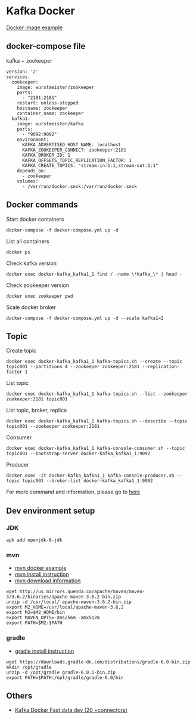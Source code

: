 # Kafka Docker
[Docker image example](https://github.com/wurstmeister/kafka-docker/blob/master/Dockerfile)

## docker-compose file

kafka + zookeeper

```
version: '2'
services:
  zookeeper:
    image: wurstmeister/zookeeper
    ports:
      - "2181:2181"
    restart: unless-stopped
    hostname: zookeeper
    container_name: zookeeper
  kafka1:
    image: wurstmeister/kafka
    ports:
      - "9092:9092"
    environment:
      KAFKA_ADVERTISED_HOST_NAME: localhost
      KAFKA_ZOOKEEPER_CONNECT: zookeeper:2181
      KAFKA_BROKER_ID: 1
      KAFKA_OFFSETS_TOPIC_REPLICATION_FACTOR: 1
      KAFKA_CREATE_TOPICS: "stream-in:1:1,stream-out:1:1"
    depends_on:
      - zookeeper
    volumes:
      - /var/run/docker.sock:/var/run/docker.sock

```

## Docker commands

Start docker containers
```
docker-compose -f docker-compose.yml up -d
```

List all containers
```
docker ps
```

Check kafka version

```
docker exec docker-kafka_kafka1_1 find / -name \*kafka_\* | head -
```

Check zookeeper version
```
docker exec zookeeper pwd
```

Scale docker broker
```
docker-compose -f docker-compose.yml up -d --scale kafka1=2
```

## Topic



Create topic
```
docker exec docker-kafka_kafka1_1 kafka-topics.sh --create --topic topic001 --partitions 4 --zookeeper zookeeper:2181 --replication-factor 1
```

List topic
```
docker exec docker-kafka_kafka1_1 kafka-topics.sh --list --zookeeper zookeeper:2181 topic001
```

List topic, broker, replica
```
docker exec docker-kafka_kafka1_1 kafka-topics.sh --describe --topic topic001 --zookeeper zookeeper:2181
```

Consumer
```
docker exec docker-kafka_kafka1_1 kafka-console-consumer.sh --topic topic001 --bootstrap-server docker-kafka_kafka1_1:9092
```

Producer
```
docker exec -it docker-kafka_kafka1_1 kafka-console-producer.sh --topic topic001 --broker-list docker-kafka_kafka1_1:9092
```

For more command and information, please go to [here](https://hub.docker.com/r/wurstmeister/kafka/)

## Dev environment setup

### JDK
```
apk add openjdk-8-jdk
```

### mvn
- [mvn docker example](https://github.com/Zenika/alpine-maven/blob/master/jdk8/Dockerfile)
- [mvn install instruction](https://www.baeldung.com/install-maven-on-windows-linux-mac#installing-maven-on-linux)
- [mvn download information](https://maven.apache.org/download.cgi)

```
wget http://us.mirrors.quenda.co/apache/maven/maven-3/3.6.2/binaries/apache-maven-3.6.2-bin.zip
unzip -d /usr/local/ apache-maven-3.6.2-bin.zip
export M2_HOME=/usr/local/apache-maven-3.6.2
export M2=$M2_HOME/bin
export MAVEN_OPTS=-Xms256m -Xmx512m
export PATH=$M2:$PATH
```

### gradle
- [gradle install instruction](https://docs.gradle.org/current/userguide/installation.html)

```
wget https://downloads.gradle-dn.com/distributions/gradle-6.0-bin.zip
mkdir /opt/gradle
unzip -d /opt/gradle gradle-6.0.1-bin.zip
export PATH=$PATH:/opt/gradle/gradle-6.0/bin
```


## Others
- [Kafka Docker Fast data dev (20 +connectors)](https://github.com/lensesio/fast-data-dev/wiki)

